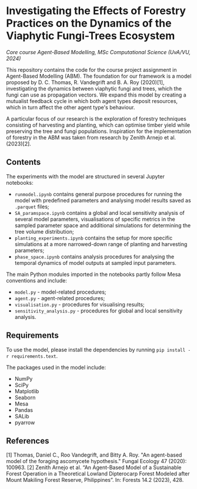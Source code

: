 # Investigating the Effects of Forestry Practices on the Dynamics of the Viaphytic Fungi-Trees Ecosystem
_Core course Agent-Based Modelling, MSc Computational Science (UvA/VU, 2024)_

This repository contains the code for the course project assignment in Agent-Based Modelling (ABM). The foundation for our framework is a model proposed by D. C. Thomas, R. Vandegrift and B. A. Roy (2020)[1], investigating the dynamics between viaphytic fungi and trees, which the fungi can use as propagation vectors. We expand this model by creating a mutualist feedback cycle in which both agent types deposit resources, which in turn affect the other agent type's behaviour.

A particular focus of our research is the exploration of forestry techniques consisting of harvesting and planting, which can optimise timber yield while preserving the tree and fungi populations. Inspiration for the implementation of forestry in the ABM was taken from research by Zenith Arnejo et al.(2023)[2].

## Contents

The experiments with the model are structured in several Jupyter notebooks:
- `runmodel.ipynb` contains general purpose procedures for running the model with predefined parameters and analysing model results saved as `.parquet` files;
- `SA_paramspace.ipynb` contains a global and local sensitivity analysis of several model parameters, visualisations of specific metrics in the sampled parameter space and additional simulations for determining the tree volume distribution;
- `planting_experiments.ipynb` contains the setup for more specific simulations at a more narrowed-down range of planting and harvesting parameters;
- `phase_space.ipynb` contains analysis procedures for analysing the temporal dynamics of model outputs at sampled input parameters.

The main Python modules imported in the notebooks partly follow Mesa conventions and include:
- `model.py` - model-related procedures;
- `agent.py` - agent-related procedures;
- `visualisation.py` - procedures for visualising results;
- `sensitivity_analysis.py` - procedures for global and local sensitivity analysis.

## Requirements

To use the model, please install the dependencies by running `pip install -r requirements.text`.

The packages used in the model include:
- NumPy
- SciPy
- Matplotlib
- Seaborn
- Mesa
- Pandas
- SALib
- pyarrow

## References
[1] Thomas, Daniel C., Roo Vandegrift, and Bitty A. Roy. "An agent-based model of the foraging ascomycete hypothesis." Fungal Ecology 47 (2020): 100963.
[2] Zenith Arnejo et al. “An Agent-Based Model of a Sustainable Forest Operation in a Theoretical Lowland Dipterocarp Forest Modeled after Mount Makiling Forest Reserve, Philippines”. In: Forests 14.2 (2023), 428.
